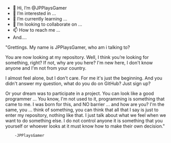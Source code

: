- 👋 Hi, I’m @JPPlaysGamer
- 👀 I’m interested in ...
- 🌱 I’m currently learning ...
- 💞️ I’m looking to collaborate on ...
- 📫 How to reach me ...
- And....

"Grettings. My name is JPPlaysGamer, who am i talking to?

You are now looking at my repository. Well, I think you’re looking for something, right?
If not, why are you here? I'm new here, I don't know anyone and I'm not from your country.

I almost feel alone, but I don't care. For me it's just the beginning. And you didn't answer my question, what do you do on GitHub? Just sign up?

Or your dream was to participate in a project. You can look like a good programmer ... 
You know, I'm not used to it, programming is something that came to me. I was born for this, and NO barrier ... 
and how are you? I'm the same, you ... think of something, you can think that all that I say is just to enter my repository,
nothing like that. I just talk about what we feel when we want to do something else. I do not control anyone it is something that you yourself or
whoever looks at it must know how to make their own decision."

        -JPPlaysGamer

<!---
JPPlaysGamer/JPPlaysGamer is a ✨ special ✨ repository because its `README.md` (this file) appears on your GitHub profile.
You can click the Preview link to take a look at your changes.
--->

